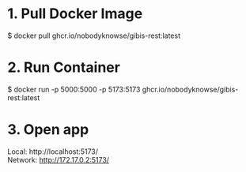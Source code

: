 # 1. Pull Docker Image
$ docker pull ghcr.io/nobodyknowse/gibis-rest:latest

# 2. Run Container
$ docker run -p 5000:5000 -p 5173:5173 ghcr.io/nobodyknowse/gibis-rest:latest

# 3. Open app
Local: http://localhost:5173/ \
Network: http://172.17.0.2:5173/


